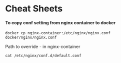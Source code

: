 # Cheat Sheets

#### To copy conf setting from nginx container to docker

`docker cp nginx-container:/etc/nginx/nginx.conf docker/nginx/nginx.conf`



Path to override - in nginx-container

`cat /etc/nginx/conf.d/default.conf`
